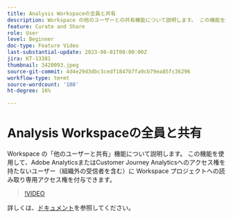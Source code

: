 ```yaml
---
title: Analysis Workspaceの全員と共有
description: Workspace の他のユーザーとの共有機能について説明します。 この機能を使用して、Adobe Analyticsまたは CJA へのアクセス権を持たないユーザー（組織外の受信者を含む）に Workspace プロジェクトへの読み取り専用アクセス権を付与できます。
feature: Curate and Share
role: User
level: Beginner
doc-type: Feature Video
last-substantial-update: 2023-06-01T00:00:00Z
jira: KT-13381
thumbnail: 3420093.jpeg
source-git-commit: 4d4e29d3dbc3cedf1847b7fa9cb79ea85fc36296
workflow-type: tm+mt
source-wordcount: '108'
ht-degree: 16%

---
```



# Analysis Workspaceの全員と共有

Workspace の「他のユーザーと共有」機能について説明します。 この機能を使用して、Adobe AnalyticsまたはCustomer Journey Analyticsへのアクセス権を持たないユーザー（組織外の受信者を含む）に Workspace プロジェクトへの読み取り専用アクセス権を付与できます。

>[!VIDEO](https://video.tv.adobe.com/v/3420093/?learn=on)

詳しくは、[ドキュメント](https://experienceleague.adobe.com/docs/analytics/analyze/analysis-workspace/curate-share/share-projects.html?lang=ja#share-public-link)を参照してください。
